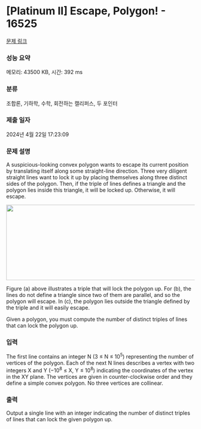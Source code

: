 # [Platinum II] Escape, Polygon! - 16525 

[문제 링크](https://www.acmicpc.net/problem/16525) 

### 성능 요약

메모리: 43500 KB, 시간: 392 ms

### 분류

조합론, 기하학, 수학, 회전하는 캘리퍼스, 두 포인터

### 제출 일자

2024년 4월 22일 17:23:09

### 문제 설명

<p>A suspicious-looking convex polygon wants to escape its current position by translating itself along some straight-line direction. Three very diligent straight lines want to lock it up by placing themselves along three distinct sides of the polygon. Then, if the triple of lines defines a triangle and the polygon lies inside this triangle, it will be locked up. Otherwise, it will escape.</p>

<p style="text-align: center;"><img alt="" src="https://upload.acmicpc.net/1992a244-399f-486d-88aa-b57dd4d8017a/-/preview/" style="width: 609px; height: 202px;"></p>

<p>Figure (a) above illustrates a triple that will lock the polygon up. For (b), the lines do not define a triangle since two of them are parallel, and so the polygon will escape. In (c), the polygon lies outside the triangle defined by the triple and it will easily escape.</p>

<p>Given a polygon, you must compute the number of distinct triples of lines that can lock the polygon up.</p>

### 입력 

 <p>The first line contains an integer N (3 ≤ N ≤ 10<sup>5</sup>) representing the number of vertices of the polygon. Each of the next N lines describes a vertex with two integers X and Y (−10<sup>8</sup> ≤ X, Y ≤ 10<sup>8</sup>) indicating the coordinates of the vertex in the XY plane. The vertices are given in counter-clockwise order and they define a simple convex polygon. No three vertices are collinear.</p>

### 출력 

 <p>Output a single line with an integer indicating the number of distinct triples of lines that can lock the given polygon up.</p>

